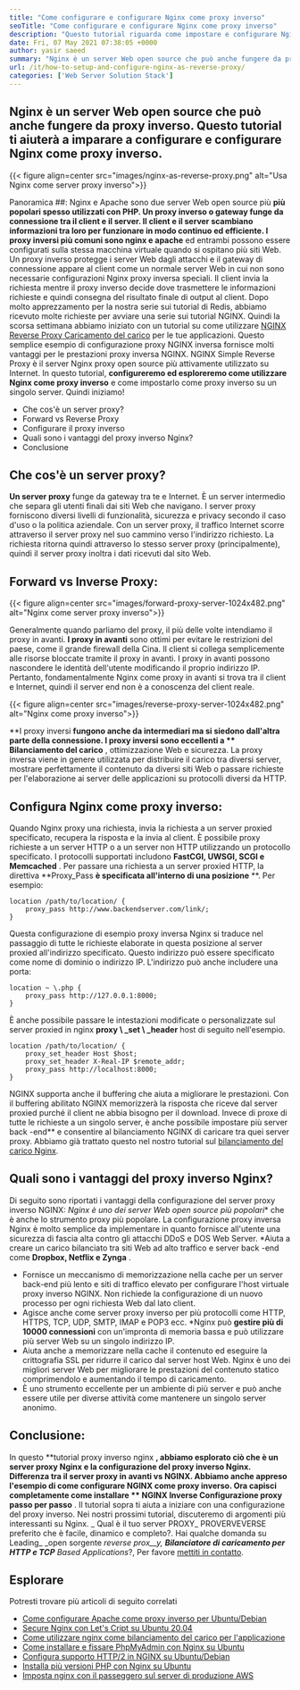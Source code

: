 ```yaml
---
title: "Come configurare e configurare Nginx come proxy inverso" 
seoTitle: "Come configurare e configurare Nginx come proxy inverso" 
description: "Questo tutorial riguarda come impostare e configurare Nginx come proxy inverso. Nginx è considerato uno dei server Web più popolari inversa inversa." 
date: Fri, 07 May 2021 07:38:05 +0000
author: yasir saeed
summary: "Nginx è un server Web open source che può anche fungere da proxy inverso. Questo tutorial ti aiuterà a imparare a configurare e configurare Nginx come proxy inverso." 
url: /it/how-to-setup-and-configure-nginx-as-reverse-proxy/
categories: ['Web Server Solution Stack']
---
```


## Nginx è un server Web open source che può anche fungere da proxy inverso. Questo tutorial ti aiuterà a imparare a configurare e configurare Nginx come proxy inverso.

{{< figure align=center src="images/nginx-as-reverse-proxy.png" alt="Usa Nginx come server proxy inverso">}}


Panoramica ##:
Nginx e Apache sono due server Web open source più **più popolari  **spesso utilizzati con PHP. Un proxy inverso o gateway funge da connessione tra il client e il server. Il client e il server scambiano informazioni tra loro per funzionare in modo continuo ed efficiente. I proxy inversi più comuni sono**   nginx e apache** ed entrambi possono essere configurati sulla stessa macchina virtuale quando si ospitano più siti Web. Un proxy inverso protegge i server Web dagli attacchi e il gateway di connessione appare al client come un normale server Web in cui non sono necessarie configurazioni Nginx proxy inversa speciali. Il client invia la richiesta mentre il proxy inverso decide dove trasmettere le informazioni richieste e quindi consegna del risultato finale di output al client.
Dopo molto apprezzamento per la nostra serie sui tutorial di Redis, abbiamo ricevuto molte richieste per avviare una serie sui tutorial NGINX. Quindi la scorsa settimana abbiamo iniziato con un tutorial su come utilizzare [NGINX Reverse Proxy Caricamento del carico][1] per le tue applicazioni. Questo semplice esempio di configurazione proxy NGINX inversa fornisce molti vantaggi per le prestazioni proxy inversa NGINX. NGINX Simple Reverse Proxy è il server Nginx proxy open source più attivamente utilizzato su Internet. In questo tutorial,  **configureremo ed esploreremo come utilizzare Nginx come proxy inverso**  e come impostarlo come proxy inverso su un singolo server. Quindi iniziamo!
  * Che cos'è un server proxy?
  * Forward vs Reverse Proxy
  * Configurare il proxy inverso
  * Quali sono i vantaggi del proxy inverso Nginx?
  * Conclusione

## Che cos'è un server proxy?
**Un server proxy** funge da gateway tra te e Internet. È un server intermedio che separa gli utenti finali dai siti Web che navigano. I server proxy forniscono diversi livelli di funzionalità, sicurezza e privacy secondo il caso d'uso o la politica aziendale.
Con un server proxy, il traffico Internet scorre attraverso il server proxy nel suo cammino verso l'indirizzo richiesto. La richiesta ritorna quindi attraverso lo stesso server proxy (principalmente), quindi il server proxy inoltra i dati ricevuti dal sito Web.

## Forward vs Inverse Proxy:

{{< figure align=center src="images/forward-proxy-server-1024x482.png" alt="Nginx come server proxy inverso">}}

Generalmente quando parliamo del proxy, il più delle volte intendiamo il proxy in avanti.  **I proxy in avanti**  sono ottimi per evitare le restrizioni del paese, come il grande firewall della Cina. Il client si collega semplicemente alle risorse bloccate tramite il proxy in avanti. I proxy in avanti possono nascondere le identità dell'utente modificando il proprio indirizzo IP. Pertanto, fondamentalmente Nginx come proxy in avanti si trova tra il client e Internet, quindi il server end non è a conoscenza del client reale.

{{< figure align=center src="images/reverse-proxy-server-1024x482.png" alt="Nginx come proxy inverso">}}

**I proxy inversi **fungono anche da intermediari ma si siedono dall'altra parte della connessione. I proxy inversi sono eccellenti a ** Bilanciamento del carico** , ottimizzazione Web e sicurezza. La proxy inversa viene in genere utilizzata per distribuire il carico tra diversi server, mostrare perfettamente il contenuto da diversi siti Web o passare richieste per l'elaborazione ai server delle applicazioni su protocolli diversi da HTTP.

## Configura Nginx come proxy inverso:
Quando Nginx proxy una richiesta, invia la richiesta a un server proxied specificato, recupera la risposta e la invia al client. È possibile proxy richieste a un server HTTP o a un server non HTTP utilizzando un protocollo specificato. I protocolli supportati includono  **FastCGI, UWSGI, SCGI e Memcached** .
Per passare una richiesta a un server proxied HTTP, la direttiva **Proxy_Pass  **è specificata all'interno di una posizione**  **. Per esempio:
```
location /path/to/location/ {
    proxy_pass http://www.backendserver.com/link/;
}
```
Questa configurazione di esempio proxy inversa Nginx si traduce nel passaggio di tutte le richieste elaborate in questa posizione al server proxied all'indirizzo specificato. Questo indirizzo può essere specificato come nome di dominio o indirizzo IP. L'indirizzo può anche includere una porta:
```
location ~ \.php {
    proxy_pass http://127.0.0.1:8000;
}
```
È anche possibile passare le intestazioni modificate o personalizzate sul server proxied in nginx  **proxy \ _set \ _header**  host di seguito nell'esempio.
```
location /path/to/location/ {
    proxy_set_header Host $host;
    proxy_set_header X-Real-IP $remote_addr;
    proxy_pass http://localhost:8000;
}
```
NGINX supporta anche il buffering che aiuta a migliorare le prestazioni. Con il buffering abilitato NGINX memorizzerà la risposta che riceve dal server proxied purché il client ne abbia bisogno per il download.
Invece di proxe di tutte le richieste a un singolo server, è anche possibile impostare più server back -end** e consentire al bilanciamento NGINX di caricare tra quei server proxy. Abbiamo già trattato questo nel nostro tutorial sul [bilanciamento del carico Nginx][1].

## Quali sono i vantaggi del proxy inverso Nginx?
Di seguito sono riportati i vantaggi della configurazione del server proxy inverso NGINX:
  *Nginx è uno dei server Web open source più popolari** che è anche lo strumento proxy più popolare. La configurazione proxy inversa Nginx è molto semplice da implementare in quanto fornisce all'utente una sicurezza di fascia alta contro gli attacchi DDoS e DOS Web Server.
  *Aiuta a creare un carico bilanciato tra siti Web ad alto traffico e server back -end come  **Dropbox, Netflix e Zynga** .
  * Fornisce un meccanismo di memorizzazione nella cache per un server back-end più lento e siti di traffico elevato per configurare l'host virtuale proxy inverso NGINX. Non richiede la configurazione di un nuovo processo per ogni richiesta Web dal lato client.
  * Agisce anche come server proxy inverso per più protocolli come HTTP, HTTPS, TCP, UDP, SMTP, IMAP e POP3 ecc.
  *Nginx può  **gestire più di 10000 connessioni**  con un'impronta di memoria bassa e può utilizzare più server Web su un singolo indirizzo IP.
  * Aiuta anche a memorizzare nella cache il contenuto ed eseguire la crittografia SSL per ridurre il carico dal server host Web. Nginx è uno dei migliori server Web per migliorare le prestazioni del contenuto statico comprimendolo e aumentando il tempo di caricamento.
  * È uno strumento eccellente per un ambiente di più server e può anche essere utile per diverse attività come mantenere un singolo server anonimo.

## Conclusione:
In questo **tutorial proxy inverso nginx **, abbiamo esplorato ciò che è un server proxy Nginx e la configurazione del proxy inverso Nginx. Differenza tra il server proxy in avanti vs NGINX. Abbiamo anche appreso l'esempio di come configurare NGINX come proxy inverso. Ora capisci completamente come installare ** NGINX Inverse Configurazione proxy passo per passo** . Il tutorial sopra ti aiuta a iniziare con una configurazione del proxy inverso. Nei nostri prossimi tutorial, discuteremo di argomenti più interessanti su Nginx.
_ Qual è il tuo server PROXY_ PROVERVEVERSE preferito che è facile, dinamico e completo?. Hai qualche domanda su Leading_ _open sorgente _reverse prox__y,  **Bilanciatore di caricamento per HTTP e TCP**  Based Applications_?, Per favore [mettiti in contatto][2].

## Esplorare
Potresti trovare più articoli di seguito correlati
  * [Come configurare Apache come proxy inverso per Ubuntu/Debian][3]
  * [Secure Nginx con Let's Cript su Ubuntu 20.04][4]
  * [Come utilizzare nginx come bilanciamento del carico per l'applicazione][1]
  * [Come installare e fissare PhpMyAdmin con Nginx su Ubuntu][5]
  * [Configura supporto HTTP/2 in NGINX su Ubuntu/Debian][6]
  * [Installa più versioni PHP con Nginx su Ubuntu][7]
  * [Imposta nginx con il passeggero sul server di produzione AWS][8]

  
[1]: https://blog.containerize.com/web-server-solution-stack/how-to-use-nginx-as-load-balancer-for-your-application/
[2]: mailto:yasir.saeed@aspose.com
[3]: https://blog.containerize.com/web-server-solution-stack/how-to-configure-apache-as-a-reverse-proxy-for-ubuntudebian/
[4]: https://blog.containerize.com/web-server-solution-stack/how-to-secure-nginx-with-letsencrypt-on-ubuntu-20-04/
[5]: https://blog.containerize.com/web-server-solution-stack/how-to-install-and-secure-phpmyadmin-with-nginx-on-ubuntu/
[6]: https://blog.containerize.com/web-server-solution-stack/how-to-configure-http2-support-in-nginx-on-ubuntudebian/
[7]: https://blog.containerize.com/web-server-solution-stack/how-to-install-multiple-php-versions-with-nginx-on-ubuntu/
[8]: https://blog.containerize.com/web-server-solution-stack/how-to-setup-nginx-with-passenger-on-aws-production-server/
